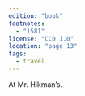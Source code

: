 ```yaml
---
edition: "book"
footnotes:
  - "1581"
license: "CC0 1.0"
location: "page 13"
tags:
  - travel
---
```

At Mr. Hikman’s.
